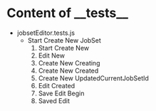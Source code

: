 # Content of \_\_tests\_\_
* jobsetEditor.tests.js
    * Start Create New JobSet
        1. Start Create New
        2. Edit New
        3. Create New Creating
        4. Create New Created
        5. Create New UpdatedCurrentJobSetId
        6. Edit Created
        7. Save Edit Begin
        8. Saved Edit
    